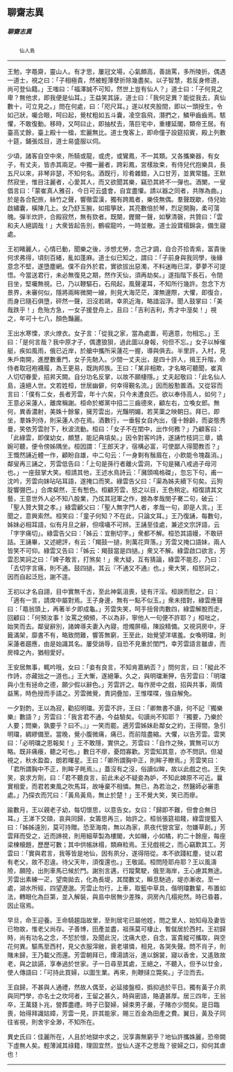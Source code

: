 

## 聊齋志異

##### 聊齋志異
　　`仙人島`

* * *

王勉，字黽齋，靈山人。有才思，屢冠文場，心氣頗高，善誚罵，多所陵折。偶遇一道士，視之曰：「子相極貴，然被輕薄孽折除幾盡矣。以子智慧，若反身修道，尚可登仙籍。」王嗤曰：「福澤誠不可知，然世上豈有仙人？」道士曰：「子何見之卑？無他求，即我便是仙耳。」王益笑其誣，道士曰：「我何足異？能從我去，真仙數十，可立見之。」問在何處，曰：「咫尺耳。」遂以杖夾股間，即以一頭授生，令如己狀，囑合眼，呵曰起，覺杖粗如五斗囊，凌空翕飛，潛捫之，鱗甲齒齒焉。駭懼，不敢復動。移時，又呵曰止，即抽杖去，落巨宅中，重樓延閣，類帝王居。有臺高丈餘，臺上殿十一楹，宏麗無比。道士曳客上，即命僮子設筵招賓，殿上列數十筵，鋪張炫目，道士易盛服以伺。

少頃，諸客自空中來，所騎或龍，或虎，或鸞鳳，不一其類。又各攜樂器，有女子，有丈夫，皆赤其兩足。中獨一麗者，跨彩鳳，宮樣妝束，有侍兒代抱樂具，長五尺以來，非琴非瑟，不知何名。酒既行，珍肴雜錯，入口甘芳，並異常饈。王默然寂坐，惟目注麗者，心愛其人，而又欲聞其樂，竊恐其終不一彈也。酒闌，一叟倡言曰：「蒙崔真人雅召，今日可云盛會，自宜盡懽。請以器之同者，共隊為曲。」於是各合配旅，絲竹之聲，響徹雲漢，獨有跨鳳者，樂伎無偶。羣聲既歇，侍兒始啟繡囊，橫陳几上。女乃舒玉腕，如搊箏狀，其亮數倍於琴，烈足開胸，柔可蕩魄。彈半炊許，合殿寂然，無有欬者。既闋，鏗爾一聲，如擊清磬，共贊曰：「雲和夫人絕調哉！」大衆皆起告別，鶴唳龍吟，一時並散。道士設寶榻錦衾，備生寢處。

王初睹麗人，心情已動，聞樂之後，涉想尤勞，念己才調，自合芥拾青紫，富貴後何求弗得，頃刻百緒，亂如蓬麻。道士似已知之，謂曰：「子前身與我同學，後緣意念不堅，遂墮塵網。僕不自外於君，實欲拔出惡濁，不料迷晦已深，夢夢不可提悟。今當送君行，未必無復見之期，然作天仙，須再劫矣。」遂指階下長石，令閉目坐，堅囑無視。已，乃以鞭驅石，石飛起，風聲灌耳，不知所行幾許。忽念下方景界，未審何似，隱將兩眸微開一線，則見大海茫茫，渾無邊際，大懼，即復合，而身已隨石俱墮，砰然一聲，汨沒若鷗，幸夙近海，略諳泅浮。聞人鼓掌曰：「美哉跌乎！」危殆方急，一女子援登舟上，且曰：「吉利吉利，秀才中溼矣！」視之，年可十七八，顏色豔麗。

王出水寒慄，求火燎衣。女子言：「從我之家，當為處置，苟適意，勿相忘。」王曰：「是何言哉？我中原才子，偶遭狼狽，過此圖以身報，何但不忘。」女子以棹催艇，疾如風雨，俄已近岸，於艙中攜所采蓮花一握，導與俱去。半里許，入村，見朱戶南開，進歷數重門，女子先馳入。少間一丈夫出，是四十許人，揖王升階，命侍者取冠袍襪履，為王更易，既詢邦族。王曰：「某非相欺，才名略可聽聞，崔真人切切眷愛，招昇天闕。自分功名反掌，以故不願棲隱。」丈夫起敬曰：「此名仙人島，遠絕人世。文若姓桓，世居幽僻，何幸得覲名流。」因而殷懃置酒。又從容而言曰：「僕有二女，長者芳雲，年十六矣，只今未遭良匹。欲以奉侍高人，如何？」王意必采蓮人，離席稱謝。桓命於鄉黨中招二三齒德來，顧左右，立喚女郎。無何，異香濃射，美姝十餘輩，擁芳雲出，光豔明媚，若芙蕖之映朝日。拜已，即坐，羣姝列侍，則采蓮人亦在焉。酒數行，一垂髫女自內出，僅十餘齡，而姿態秀曼，笑依芳雲肘下，秋波流動。桓曰：「女子不在閨中，出作何務？」乃顧客曰：「此綠雲，即僕幼女，頗慧，能記典墳矣。」因令對客吟詩，遂誦竹枝詞三章，嬌婉可聽，便令傍姊隅坐。桓因謂：「王郎天才，宿構必富，可使鄙人得聞教否？」王慨然誦近體一作，顧盼自雄，中二句云：「一身剩有鬚眉在，小飲能令塊磊消。」鄰叟再三誦之，芳雲低告曰：「上句是孫行者離火雲洞，下句是豬八戒過子母河也。」一座鼓掌大笑。桓請其他，王述水鳥詩云：「瀦頭鳴格磔」，忽忘下句，甫一沈吟，芳雲向妹呫呫耳語，遂掩口而笑。綠雲告父曰：「渠為姊夫續下句矣。云狗腚響弸巴。」合席粲然，王有慙色。桓顧芳雲，怒之以目，王色稍定。桓復請其文藝，王意世外人必不知八股業，乃炫其冠軍之作，題為孝哉閔子騫二句，破云：「聖人贊大賢之孝。」綠雲顧父曰：「聖人無字門人者，孝哉一句，即是人言。」王聞之，意興索然。桓笑曰：「童子何知？不在此，只論文耳。」王乃復誦，每數句，姊妹必相耳語，似有月旦之辭，但嚅囁不可辨。王誦至佳處，兼述文宗評語，云「字字痛切」。綠雲告父曰：「姊云：宜刪切字。」衆都不解。桓恐其語嫚，不敢研詰。王誦畢，又述總評，有云：「羯鼓一撾，則萬花齊落。」芳雲又掩口語妹，兩人皆笑不可仰。綠雲又告曰：「姊云：羯鼓當是四撾。」衆又不解。綠雲啟口欲言，芳雲忍笑訶之曰：「婢子敢言，打煞矣！」衆大疑，互有猜論，綠雲不能忍，乃曰：「去切字言痛，則不通。鼓四撾，其云『不通又不通』也。」衆大笑，桓怒訶之，因而自起泛卮，謝不遑。

王初以才名自詡，目中實無千古，至此神氣沮喪，徒有汗淫。桓諛而慰之，曰：「適有一言，請席中屬對焉。王子身邊，無有一點不似玉。」衆未措對，綠雲應聲曰：「黽翁頭上，再著半夕即成龜。」芳雲失笑，呵手扭脅肉數四，綠雲解脫而走，回顧曰：「何預汝事！汝罵之頻頻，不以為非，寧他人一句便不許耶？」桓咄之，始笑而去。鄰叟辭別，諸婢導夫妻入內寢，燈燭屏榻，陳設精備。又視洞房中，牙籤滿架，靡書不有，略致問難，響答無窮，王至此，始覺望洋堪羞。女喚明璫，則采蓮者趨應，由是始識其名。屢受誚辱，自恐不見重於閨門，幸芳雲語言雖虐，而房幃之內，猶相愛好。

王安居無事，輒吟哦，女曰：「妾有良言，不知肯嘉納否？」問何言，曰：「縱此不作詩，亦藏拙之一道也。」王大慚，遂絕筆。久之，與明璫漸狎，告芳雲曰：「明璫與小生有拯命之德，願少假以辭色。」芳雲許之。每作房中之戲，招與共事，兩情益篤，時色授而手語之。芳雲微覺，責詞疊加，王惟喋喋，強自解免。

一夕對酌，王以為寂，勸招明璫。芳雲不許，王曰：「卿無書不讀，何不記『獨樂樂』數語？」芳雲曰：「我言君不通，今益驗矣。句讀尚不知耶？『獨要，乃樂於人要；問樂，孰要乎？曰不。』」一笑而罷。適芳雲姊妹赴鄰女之約，王得間，急引明璫，綢繆備至。當晚，覺小腹微痛，痛已，而前陰盡縮。大懼，以告芳雲。雲笑曰：「必明璫之恩報矣！」王不敢隱，實供之。芳雲曰：「自作之殃，實無可以方略。既非痛癢，聽之可也。」數日不瘳，憂悶寡歡。芳雲知其意，亦不問訊，但凝視之，秋水盈盈，朗若曙星。王曰：「卿所謂胸中正，則眸子瞭焉。」芳雲笑曰：「君所謂胸中不正，則眸子眊焉』。」蓋沒有之沒，俗讀似眸，故以此戲之也。王失笑，哀求方劑，曰：「君不聽良言，前此未必不疑妾為妒，不知此婢原不可近。曩實相愛，而君若東風之吹馬耳，故唾棄不相憐。無已，為若治之，然醫師必審患處。」乃探衣而咒曰：「黃鳥黃鳥，無止於楚！」王不覺大笑，笑已而瘳。

踰數月，王以親老子幼，每切懷思，以意告女。女曰：「歸即不難，但會合無日耳。」王涕下交頤，哀與同歸，女籌思再三，始許之。桓翁張筵祖餞，綠雲提籃入曰：「姊姊遠別，莫可持贈。恐至海南，無以為家，夙夜代營宮室，勿嫌草創。」芳雲拜而受之，近而諦視，則用細草製為樓閣，大如櫞，小如橘，約二十餘座，每座梁棟榱題，歷歷可數；其中供帳牀榻，類麻粒焉。王兒戲視之，而心竊歎其工。芳雲曰：「實與君言，我等皆是地仙，因有夙分，遂得陪從。本不欲踐紅塵，徒以君有老父，故不忍違。待父天年，須復還也。」王敬諾。桓問陸耶舟耶？王以風濤險，願陸，出則車馬已候於門。謝別言邁，行蹤騖駛，俄至海岸，王心慮其無途。芳雲出素練一疋，望南拋去，化為長堤，其闊數丈，瞬息馳過，堤亦漸收。至一處，湖水所經，四望遼邈。芳雲止勿行，上車，取籃中草具，偕明璫數輩，布置如法，轉眼化為巨第，並入解裝，與島中居無少差殊，洞房內几榻宛然。時已昏暮，因止宿焉。

早旦，命王迎養。王命騎趨詣故里，至則居宅已屬他姓，問之里人，始知母及妻皆已物故，惟老父尚存。子善博，田產並盡，祖孫莫可棲止，暫僦居於西村。王初歸時，尚有功名之念，不恝於懷，及聞此況，沈痛大悲，自念，富貴縱可攜取，與空花何異。驅馬至西村，見父衣服滓敝，衰老堪憐，相見，各哭失聲。問不肖子，則賭未歸，王乃載父而還。芳雲朝拜已，燂湯請浴，進以錦裳，寢以香舍，又遙致故老，與之談讌，享奉過於世家。子一日尋至其處，王絕之，不聽入，但予以廿金，使人傳語曰：「可持此買婦，以圖生業。再來，則鞭撻立斃矣。」子泣而去。

王自歸，不甚與人通禮，然故人偶至，必延接盤桓，撝抑過於平日。獨有黃子介夙與同門學，亦名士之坎坷者，王留之甚久，時與密語，賂遺甚厚。居三四年，王翁卒，王萬錢卜兆，營葬盡禮。時子已娶婦，婦束男子嚴，子賭亦少間矣。是日臨喪，始得拜識姑嫜，芳雲一見，許其能家，賜三百金為田產之費。翼日，黃及子同往省視，則舍宇全渺，不知所在。

異史氏曰：佳麗所在，人且於地獄中求之，況享壽無窮乎？地仙許攜姝麗，恐帝闕下虛無人矣。輕薄減其祿籍，理固宜然，豈仙人遂不之思哉？彼婦之口，抑何其虐也！

* * *

